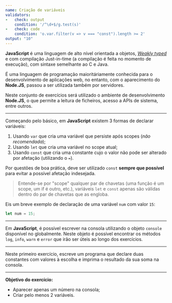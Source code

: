 ```yaml
---
name: Criação de variáveis
validators:
-   check: output
    condition: '/^\d+$/g.test(s)'
-   check: code
    condition: 'o.var.filter(v => v === "const").length >= 2'
output: "10"
---
```


**JavaScript** é uma linguagem de alto nível orientada a objetos, [*Weakly typed*](https://en.wikipedia.org/wiki/Strong_and_weak_typing) e com compilação Just-in-time (a compilação é feita no momento de execução), com sintaxe semelhante ao C e Java.

É uma linguagem de programação maioritáriamente conhecida para o desenvolvimento de aplicações web, no entanto, com o aparecimento do **Node.JS**, passou a ser utilizada também por servidores.

Neste conjunto de exercícios será utilizado o ambiente de desenvolvimento **Node.JS**, o que permite a leitura de ficheiros, acesso a APIs de sistema, entre outros.

***

Começando pelo básico, em **JavaScript** existem 3 formas de declarar variáveis:
1. Usando `var` que cria uma variável que persiste após scopes (*não recomendada*);
2. Usando `let` que cria uma variável no scope atual;
3. Usando `const` que cria uma constante cujo o valor não pode ser alterado por afetação (utilizando o `=`).

Por questões de boa prática, deve ser utilizado `const` **sempre que possível** para evitar a possível afetação indesejada.

> Entende-se por "scope" qualquer par de chavetas (uma função é um scope, um if é outro, etc.), variáveis `let` e `const` apenas são válidas dentro do par de chavetas que as engloba.

Eis um breve exemplo de declaração de uma variável `num` com valor `15`:

```js
let num = 15;
```

***

Em **JavaScript**, é possível escrever na consola utilizando o objeto `console` disponível no globalmente. Neste objeto é possível encontrar os métodos `log`, `info`, `warn` e `error` que irão ser úteis ao longo dos exercícios.

***

Neste primeiro exercício, escreve um programa que declare duas constantes com valores à escolha e imprima o resultado da sua soma na consola.

***

**Objetivo do exercício:**
- Aparecer apenas um número na consola;
- Criar pelo menos 2 variáveis.
